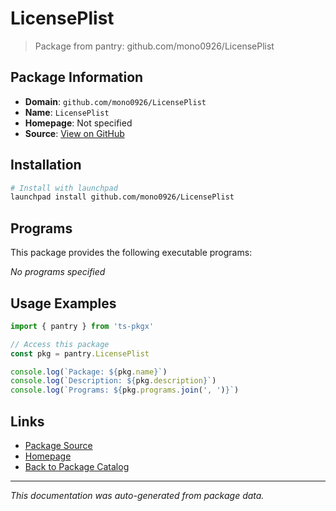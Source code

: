 # LicensePlist

> Package from pantry: github.com/mono0926/LicensePlist

## Package Information

- **Domain**: `github.com/mono0926/LicensePlist`
- **Name**: `LicensePlist`
- **Homepage**: Not specified
- **Source**: [View on GitHub](https://github.com/pkgxdev/pantry/tree/main/projects/github.com/mono0926/LicensePlist/package.yml)

## Installation

```bash
# Install with launchpad
launchpad install github.com/mono0926/LicensePlist
```

## Programs

This package provides the following executable programs:

*No programs specified*

## Usage Examples

```typescript
import { pantry } from 'ts-pkgx'

// Access this package
const pkg = pantry.LicensePlist

console.log(`Package: ${pkg.name}`)
console.log(`Description: ${pkg.description}`)
console.log(`Programs: ${pkg.programs.join(', ')}`)
```

## Links

- [Package Source](https://github.com/pkgxdev/pantry/tree/main/projects/github.com/mono0926/LicensePlist/package.yml)
- [Homepage](#)
- [Back to Package Catalog](../../../package-catalog.md)

---

*This documentation was auto-generated from package data.*
